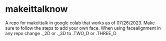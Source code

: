 # makeittalknow
A repo for makeittalk in google colab that works as of 07/26/2023. Make sure to follow the steps to add your own face. When using facealignment in any repo change ._2D or ._3D to .TWO_D or .THREE_D

